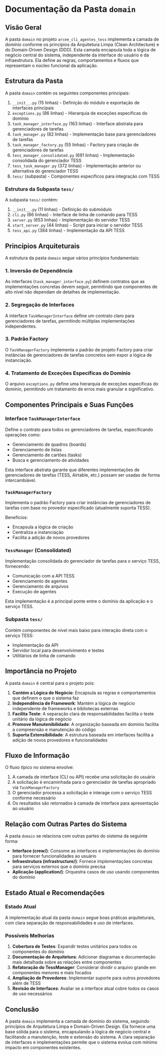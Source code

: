 # Documentação da Pasta `domain`

## Visão Geral

A pasta `domain` no projeto `arcee_cli_agentes_tess` implementa a camada de domínio conforme os princípios da Arquitetura Limpa (Clean Architecture) e do Domain-Driven Design (DDD). Esta camada encapsula toda a lógica de negócio central do sistema, independente da interface do usuário e da infraestrutura. Ela define as regras, comportamentos e fluxos que representam o núcleo funcional da aplicação.

## Estrutura da Pasta

A pasta `domain` contém os seguintes componentes principais:

1. `__init__.py` (15 linhas) - Definição do módulo e exportação de interfaces principais
2. `exceptions.py` (86 linhas) - Hierarquia de exceções específicas do domínio
3. `task_manager_interface.py` (163 linhas) - Interface abstrata para gerenciadores de tarefas
4. `task_manager.py` (82 linhas) - Implementação base para gerenciadores de tarefas
5. `task_manager_factory.py` (55 linhas) - Factory para criação de gerenciadores de tarefas
6. `tess_manager_consolidated.py` (691 linhas) - Implementação consolidada do gerenciador TESS
7. `tess_task_manager.py` (372 linhas) - Implementação anterior ou alternativa do gerenciador TESS
8. `tess/` (subpasta) - Componentes específicos para integração com TESS

### Estrutura da Subpasta `tess/`

A subpasta `tess/` contém:

1. `__init__.py` (11 linhas) - Definição do submódulo
2. `cli.py` (66 linhas) - Interface de linha de comando para TESS
3. `server.py` (653 linhas) - Implementação do servidor TESS
4. `start_server.py` (44 linhas) - Script para iniciar o servidor TESS
5. `tess_api.py` (384 linhas) - Implementação da API TESS

## Princípios Arquiteturais

A estrutura da pasta `domain` segue vários princípios fundamentais:

### 1. Inversão de Dependência

As interfaces (`task_manager_interface.py`) definem contratos que as implementações concretas devem seguir, permitindo que componentes de alto nível não dependam de detalhes de implementação.

### 2. Segregação de Interfaces

A interface `TaskManagerInterface` define um contrato claro para gerenciadores de tarefas, permitindo múltiplas implementações independentes.

### 3. Padrão Factory

O `TaskManagerFactory` implementa o padrão de projeto Factory para criar instâncias de gerenciadores de tarefas concretos sem expor a lógica de instanciação.

### 4. Tratamento de Exceções Específicas do Domínio

O arquivo `exceptions.py` define uma hierarquia de exceções específicas do domínio, permitindo um tratamento de erros mais granular e significativo.

## Componentes Principais e Suas Funções

### Interface `TaskManagerInterface`

Define o contrato para todos os gerenciadores de tarefas, especificando operações como:
- Gerenciamento de quadros (boards)
- Gerenciamento de listas
- Gerenciamento de cartões (tasks)
- Busca e gerenciamento de atividades

Esta interface abstrata garante que diferentes implementações de gerenciadores de tarefas (TESS, Airtable, etc.) possam ser usadas de forma intercambiável.

### `TaskManagerFactory`

Implementa o padrão Factory para criar instâncias de gerenciadores de tarefas com base no provedor especificado (atualmente suporta TESS).

Benefícios:
- Encapsula a lógica de criação
- Centraliza a instanciação
- Facilita a adição de novos provedores

### `TessManager` (Consolidated)

Implementação consolidada do gerenciador de tarefas para o serviço TESS, fornecendo:
- Comunicação com a API TESS
- Gerenciamento de agentes
- Gerenciamento de arquivos
- Execução de agentes

Esta implementação é a principal ponte entre o domínio da aplicação e o serviço TESS.

### Subpasta `tess/`

Contém componentes de nível mais baixo para interação direta com o serviço TESS:
- Implementação da API
- Servidor local para desenvolvimento e testes
- Utilitários de linha de comando

## Importância no Projeto

A pasta `domain` é central para o projeto pois:

1. **Contém a Lógica de Negócio**: Encapsula as regras e comportamentos que definem o que o sistema faz
2. **Independência de Framework**: Mantém a lógica de negócio independente de frameworks e bibliotecas externas
3. **Facilita Teste**: A separação clara de responsabilidades facilita o teste unitário da lógica de negócio
4. **Promove Manutenibilidade**: A organização baseada em domínio facilita a compreensão e manutenção do código
5. **Suporta Extensibilidade**: A estrutura baseada em interfaces facilita a adição de novos provedores e funcionalidades

## Fluxo de Informação

O fluxo típico no sistema envolve:

1. A camada de interface (CLI ou API) recebe uma solicitação do usuário
2. A solicitação é encaminhada para o gerenciador de tarefas apropriado via `TaskManagerFactory`
3. O gerenciador processa a solicitação e interage com o serviço TESS conforme necessário
4. Os resultados são retornados à camada de interface para apresentação ao usuário

## Relação com Outras Partes do Sistema

A pasta `domain` se relaciona com outras partes do sistema da seguinte forma:

- **Interface (crew/)**: Consome as interfaces e implementações do domínio para fornecer funcionalidades ao usuário
- **Infraestrutura (infrastructure/)**: Fornece implementações concretas para serviços externos que o domínio precisa
- **Aplicação (application/)**: Orquestra casos de uso usando componentes do domínio

## Estado Atual e Recomendações

### Estado Atual

A implementação atual da pasta `domain` segue boas práticas arquiteturais, com clara separação de responsabilidades e uso de interfaces.

### Possíveis Melhorias

1. **Cobertura de Testes**: Expandir testes unitários para todos os componentes do domínio
2. **Documentação de Arquitetura**: Adicionar diagramas e documentação mais detalhada sobre as relações entre componentes
3. **Refatoração do TessManager**: Considerar dividir o arquivo grande em componentes menores e mais focados
4. **Ampliação de Provedores**: Implementar suporte para outros provedores além de TESS
5. **Revisão de Interfaces**: Avaliar se a interface atual cobre todos os casos de uso necessários

## Conclusão

A pasta `domain` implementa a camada de domínio do sistema, seguindo princípios de Arquitetura Limpa e Domain-Driven Design. Ela fornece uma base sólida para o sistema, encapsulando a lógica de negócio central e facilitando a manutenção, teste e extensão do sistema. A clara separação de interfaces e implementações permite que o sistema evolua com mínimo impacto em componentes existentes. 